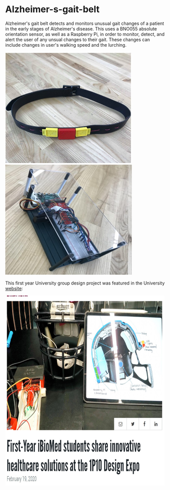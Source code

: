 # Alzheimer-s-gait-belt
Alzheimer's gait belt detects and monitors unusual gait changes of a patient  in the early stages of Alzheimer's disease.
This uses a BNO055 absolute orientation sensor, as well as a Raspberry Pi, in order to monitor, detect, and alert the user of any unsual changes to their gait.
These changes can include changes in user's walking speed and the lurching. 


<p float="left" justify-content="center">
  <img src="/gaitBelt.jpg" width="400" height="350"  >
  <img src="/board.jpg" width="400" height="350" >
</p>

This first year University group design project was featured in the University [website](https://www.eng.mcmaster.ca/ibiomed/news/first-year-ibiomed-students-share-innovative-healthcare-solutions-1p10-design-expo):
<p justify-content="center">
 <img src="/article.jpg" width="600" height="600" >
</p>


